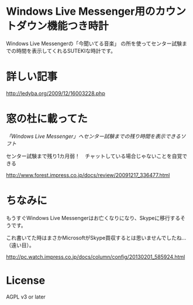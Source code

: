 Windows Live Messenger用のカウントダウン機能つき時計
=====
Windows Live Messengerの「今聞いてる音楽」
の所を使ってセンター試験までの時間を表示してくれるSUTEKIな時計です。

詳しい記事
=====
http://ledyba.org/2009/12/16003228.php

窓の杜に載ってた
=====
*「Windows Live Messenger」へセンター試験までの残り時間を表示できるソフト*

センター試験まで残り1カ月弱！　チャットしている場合じゃないことを自覚できる

http://www.forest.impress.co.jp/docs/review/20091217_336477.html

ちなみに
=====
もうすぐWindows Live Messengerはお亡くなりになり、Skypeに移行するそうです。

これ書いてた時はまさかMicrosoftがSkype買収するとは思いませんでしたね…（遠い目）。

http://pc.watch.impress.co.jp/docs/column/config/20130201_585924.html

License
=====
AGPL v3 or later

